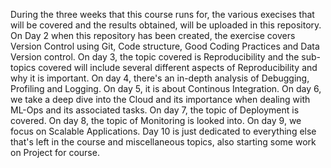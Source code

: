 During the three weeks that this course runs for, the various execises that will be covered and the results obtained, will be uploaded in this repository. 
On Day 2 when this repository has been created, the exercise covers Version Control using Git, Code structure, Good Coding Practices and Data Version control.
On day 3, the topic covered is Reproducibility and the sub-topics covered will include several different aspects of Reproducibility and why it is important.
On day 4, there's an in-depth analysis of Debugging, Profiling and Logging.
On day 5, it is about Continous Integration.
On day 6, we take a deep dive into the Cloud and its importance when dealing with ML-Ops and its associated tasks.
On day 7, the topic of Deployment is covered.
On day 8, the topic of Monitoring is looked into.
On day 9, we focus on Scalable Applications.
Day 10 is just dedicated to everything else that's left in the course and miscellaneous topics, also starting some work on Project for course.
